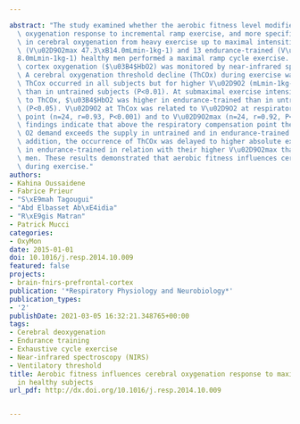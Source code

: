 ---
abstract: "The study examined whether the aerobic fitness level modifies the cerebral\
  \ oxygenation response to incremental ramp exercise, and more specifically the decline\
  \ in cerebral oxygenation from heavy exercise up to maximal intensities. 11 untrained\
  \ (V\u02D9O2max 47.3\xB14.0mLmin-1kg-1) and 13 endurance-trained (V\u02D9O2max 61.2\xB1\
  8.0mLmin-1kg-1) healthy men performed a maximal ramp cycle exercise. Left prefrontal\
  \ cortex oxygenation ($\u03B4$HbO2) was monitored by near-infrared spectroscopy.\
  \ A cerebral oxygenation threshold decline (ThCOx) during exercise was determined.\
  \ ThCox occurred in all subjects but for higher V\u02D9O2 (mLmin-1kg-1) in endurance-trained\
  \ than in untrained subjects (P<0.01). At submaximal exercise intensity corresponding\
  \ to ThCOx, $\u03B4$HbO2 was higher in endurance-trained than in untrained subjects\
  \ (P<0.05). V\u02D9O2 at ThCox was related to V\u02D9O2 at respiratory compensation\
  \ point (n=24, r=0.93, P<0.001) and to V\u02D9O2max (n=24, r=0.92, P<0.001). These\
  \ findings indicate that above the respiratory compensation point the prefrontal\
  \ O2 demand exceeds the supply in untrained and in endurance-trained subjects. In\
  \ addition, the occurrence of ThCOx was delayed to higher absolute exercise intensities\
  \ in endurance-trained in relation with their higher V\u02D9O2max than untrained\
  \ men. These results demonstrated that aerobic fitness influences cerebral oxygenation\
  \ during exercise."
authors:
- Kahina Oussaidene
- Fabrice Prieur
- "S\xE9mah Tagougui"
- "Abd Elbasset Ab\xE4idia"
- "R\xE9gis Matran"
- Patrick Mucci
categories:
- OxyMon
date: 2015-01-01
doi: 10.1016/j.resp.2014.10.009
featured: false
projects:
- brain-fnirs-prefrontal-cortex
publication: '*Respiratory Physiology and Neurobiology*'
publication_types:
- '2'
publishDate: 2021-03-05 16:32:21.348765+00:00
tags:
- Cerebral deoxygenation
- Endurance training
- Exhaustive cycle exercise
- Near-infrared spectroscopy (NIRS)
- Ventilatory threshold
title: Aerobic fitness influences cerebral oxygenation response to maximal exercise
  in healthy subjects
url_pdf: http://dx.doi.org/10.1016/j.resp.2014.10.009

---
